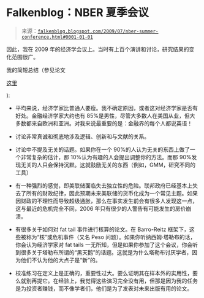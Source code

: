 <!--yml

类别: 未分类

日期：2024-05-12 21:55:10

-->

# Falkenblog：NBER 夏季会议

> 来源：[`falkenblog.blogspot.com/2009/07/nber-summer-conference.html#0001-01-01`](http://falkenblog.blogspot.com/2009/07/nber-summer-conference.html#0001-01-01)

因此，我在 2009 年的经济学会议上。当时有上百个演讲和讨论，研究结果的变化范围很广。

我的简短总结（参见论文

[这里](http://www.nber.org/~confer/2009/SI2009/apprg.html)

):

+   平均来说，经济学家比普通人要瘦。我不确定原因，或者这对经济学家是否有好处。金融经济学家大约也有 85%是男性，尽管大多数人在美国从业，但大多数都来自欧洲和亚洲。对我来说最重要的是：金融界的每个人都说英语！

+   讨论非常真诚和彻底地涉及逻辑、创新和与文献的关系。

+   讨论中不提及无关的话题。如果你在一个 90%的人认为无关的东西上做了一个非常复杂的估计，那 10%认为有趣的人会提出调整你的方法。而那 90%发现无关的人只会保持沉默。这就鼓励无关的东西（例如，GMM，研究不同的工具）

+   有一种强烈的感觉，即美联储面临失去独立性的危险。联邦政府已经基本上失去了所有的财政纪律，因此预期未来美联储的货币化成为一个常见主题。如果因财政的不理性而导致超级通胀，那么在事实发生前会有很多人发现这一点，这与最近的危机完全不同，2006 年只有很少的人警告有可能发生的房价崩溃。

+   有很多关于如何对 fat tail 事件进行核算的论文。在 Barro-Reitz 框架下，这些被称为“核”或危机事件（又名 Peso 问题）。如果你听纳西姆·塔勒布的话，你会认为经济学家对 fat tails 一无所知，但是如果你参加了这个会议，你会听到很多关于塔勒布所谓的“黑天鹅”的话题。这就是为什么塔勒布讨厌学者，因为他们不认为他的大点子是“新”的。

+   校准练习在定义上是正确的，重要性过大。要么证明其在样本外的实用性，要么就别再提它。在经验上，我觉得这些演习完全没有用，但那是因为我的任务是为投资者赚钱，而不像学者们，他们是为了发表对未来出版有用的论文。
